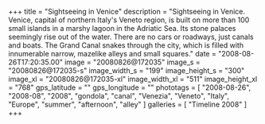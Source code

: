 +++
title = "Sightseeing in Venice"
description = "Sightseeing in Venice. Venice, capital of northern Italy's Veneto region, is built on more than 100 small islands in a marshy lagoon in the Adriatic Sea. Its stone palaces seemingly rise out of the water. There are no cars or roadways, just canals and boats. The Grand Canal snakes through the city, which is filled with innumerable narrow, mazelike alleys and small squares."
date = "2008-08-26T17:20:35.00"
image = "20080826@172035"
image_s = "20080826@172035-s"
image_width_s = "199"
image_height_s = "300"
image_xl = "20080826@172035-xl"
image_width_xl = "511"
image_height_xl = "768"
gps_latitude = ""
gps_longitude = ""
phototags = [ "2008-08-26", "2008-08", "2008", "gondola", "canal", "Venezia", "Veneto", "Italy", "Europe", "summer", "afternoon", "alley" ]
galleries = [ "Timeline 2008" ]
+++
